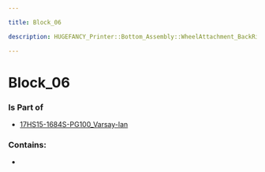 ```yaml
---

title: Block_06

description: HUGEFANCY_Printer::Bottom_Assembly::WheelAttachment_BackRight::17HS15-1684S-PG100_Varsay-lan::Block_06

---
```

# Block_06
<script>
    var geoarray = '{"Block_06": {}}';
</script>
<script>
    var basepath = '/assets/HUGEFANCY_Printer/Bottom_Assembly/WheelAttachment_BackRight/17HS15-1684S-PG100_Varsay-lan/';
</script>
<link rel="stylesheet" href="/css/container.css">

<div id="container"></div>

<!-- these are the required scripts for the three.js scene -->
<script src="/lib/three.min.js"></script>
<script src="/lib/OrbitControls.js"></script>
<script src="/lib/RectAreaLightUniformsLib.js"></script>
<!-- this is your app's lib file -->
<script src="/lib/triceratops_app.js"></script>
### Is Part of
- [17HS15-1684S-PG100_Varsay-lan](../17HS15-1684S-PG100_Varsay-lan)  

### Contains:
- [](./Block_06/)

